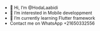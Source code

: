 - 👋 Hi, I’m @HodaLaabidi
- 👀 I’m interested in Mobile developpment
- 🌱 I’m currently learning Flutter framework
-    Contact me on WhatsApp +21650332556
